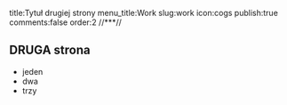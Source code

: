 title:Tytuł drugiej strony
menu_title:Work
slug:work
icon:cogs
publish:true
comments:false
order:2
//***//

## DRUGA strona
* jeden
* dwa
* trzy

